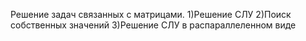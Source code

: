 Решение задач связанных с матрицами.
1)Решение СЛУ
2)Поиск собственных значений
3)Решение СЛУ в распараллеленном виде
